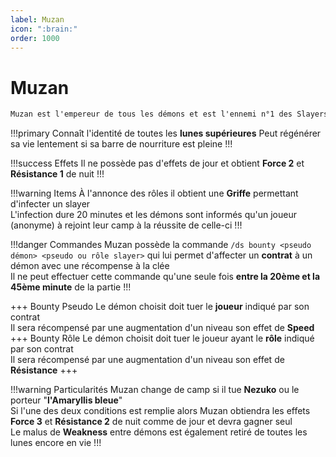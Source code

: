 ```yaml
---
label: Muzan
icon: ":brain:"
order: 1000
---
```


# Muzan

```txt
Muzan est l'empereur de tous les démons et est l'ennemi n°1 des Slayers
```

!!!primary
Connaît l'identité de toutes les **lunes supérieures**
Peut régénérer sa vie lentement si sa barre de nourriture est pleine
!!!

!!!success Effets
Il ne possède pas d'effets de jour et obtient **Force 2** et **Résistance 1** de nuit
!!!

!!!warning Items
À l'annonce des rôles il obtient une **Griffe** permettant d'infecter un slayer <br>
L'infection dure 20 minutes et les démons sont informés qu'un joueur (anonyme) à rejoint leur camp à la réussite de celle-ci
!!!

!!!danger Commandes
Muzan possède la commande ```/ds bounty <pseudo démon> <pseudo ou rôle slayer>``` qui lui permet d'affecter un **contrat** à un démon avec une récompense à la clée <br>
Il ne peut effectuer cette commande qu'une seule fois **entre la 20ème et la 45ème minute** de la partie
!!!

+++ Bounty Pseudo
Le démon choisit doit tuer le **joueur** indiqué par son contrat <br>
Il sera récompensé par une augmentation d'un niveau son effet de **Speed**
+++ Bounty Rôle 
Le démon choisit doit tuer le joueur ayant le **rôle** indiqué par son contrat <br>
Il sera récompensé par une augmentation d'un niveau son effet de **Résistance**
+++ 


!!!warning Particularités
Muzan change de camp si il tue **Nezuko** ou le porteur "**l'Amaryllis bleue**" <br>
Si l'une des deux conditions est remplie alors Muzan obtiendra les effets **Force 3** et **Résistance 2** de nuit comme de jour et devra gagner seul <br>
Le malus de **Weakness** entre démons est également retiré de toutes les lunes encore en vie
!!!








